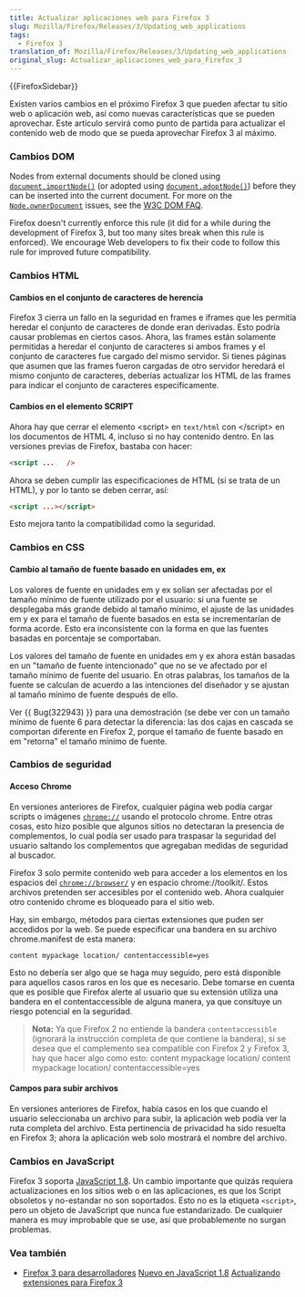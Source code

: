 ```yaml
---
title: Actualizar aplicaciones web para Firefox 3
slug: Mozilla/Firefox/Releases/3/Updating_web_applications
tags:
  - Firefox 3
translation_of: Mozilla/Firefox/Releases/3/Updating_web_applications
original_slug: Actualizar_aplicaciones_web_para_Firefox_3
---
```

{{FirefoxSidebar}}

Existen varios cambios en el próximo Firefox 3 que pueden afectar tu sitio web o aplicación web, así como nuevas características que se pueden aprovechar. Este artículo servirá como punto de partida para actualizar el contenido web de modo que se pueda aprovechar Firefox 3 al máximo.

### Cambios DOM

Nodes from external documents should be cloned using [`document.importNode()`](/es/docs/Web/API/Document/importNode) (or adopted using [`document.adoptNode()`](/es/docs/Web/API/Document/adoptNode)) before they
can be inserted into the current document. For more on the [`Node.ownerDocument`](/es/docs/Web/API/Node/ownerDocument) issues, see the
[W3C DOM FAQ](http://www.w3.org/DOM/faq.html#ownerdoc).

Firefox doesn't currently enforce this rule (it did for a while during the development of Firefox 3, but too many
sites break when this rule is enforced). We encourage Web developers to fix their code to follow this rule for
improved future compatibility.

### Cambios HTML

#### Cambios en el conjunto de caracteres de herencia

Firefox 3 cierra un fallo en la seguridad en frames e iframes que les permitía heredar el conjunto de caracteres de donde eran derivadas. Esto podría causar problemas en ciertos casos. Ahora, las frames están solamente permitidas a heredar el conjunto de caracteres si ambos frames y el conjunto de caracteres fue cargado del mismo servidor. Si tienes páginas que asumen que las frames fueron cargadas de otro servidor heredará el mismo conjunto de caracteres, deberías actualizar los HTML de las frames para indicar el conjunto de caracteres específicamente.

#### Cambios en el elemento SCRIPT

Ahora hay que cerrar el elemento \<script> en `text/html` con \</script> en los documentos de HTML 4, incluso si no hay contenido dentro. En las versiones previas de Firefox, bastaba con hacer:

```html
<script ...   />
```

Ahora se deben cumplir las especificaciones de HTML (si se trata de un HTML), y por lo tanto se deben cerrar, así:

```html
<script ...></script>
```

Esto mejora tanto la compatibilidad como la seguridad.

### Cambios en CSS

#### Cambio al tamaño de fuente basado en unidades em, ex

Los valores de fuente en unidades em y ex solían ser afectadas por el tamaño mínimo de fuente utilizado por el usuario: si una fuente se desplegaba más grande debido al tamaño mínimo, el ajuste de las unidades em y ex para el tamaño de fuente basados en esta se incrementarían de forma acorde. Esto era inconsistente con la forma en que las fuentes basadas en porcentaje se comportaban.

Los valores del tamaño de fuente en unidades em y ex ahora están basadas en un "tamaño de fuente intencionado" que no se ve afectado por el tamaño mínimo de fuente del usuario. En otras palabras, los tamaños de la fuente se calculan de acuerdo a las intenciones del diseñador y se ajustan al tamaño mínimo de fuente después de ello.

Ver {{ Bug(322943) }} para una demostración (se debe ver con un tamaño mínimo de fuente 6 para detectar la diferencia: las dos cajas en cascada se comportan diferente en Firefox 2, porque el tamaño de fuente basado en em "retorna" el tamaño mínimo de fuente.

### Cambios de seguridad

#### Acceso Chrome

En versiones anteriores de Firefox, cualquier página web podía cargar scripts o imágenes [`chrome://`]() usando el protocolo chrome. Entre otras cosas, esto hizo posible que algunos sitios no detectaran la presencia de complementos, lo cual podía ser usado para traspasar la seguridad del usuario saltando los complementos que agregaban medidas de seguridad al buscador.

Firefox 3 solo permite contenido web para acceder a los elementos en los espacios del [`chrome://browser/`]() y en espacio chrome://toolkit/. Estos archivos pretenden ser accesibles por el contenido web. Ahora cualquier otro contenido chrome es bloqueado para el sitio web.

Hay, sin embargo, métodos para ciertas extensiones que puden ser accedidos por la web. Se puede especificar una bandera en su archivo chrome.manifest de esta manera:

```
content mypackage location/ contentaccessible=yes
```

Esto no debería ser algo que se haga muy seguido, pero está disponible para aquellos casos raros en los que es necesario. Debe tomarse en cuenta que es posible que Firefox alerte al usuario que su extensión utiliza una bandera en el contentaccessible de alguna manera, ya que consituye un riesgo potencial en la seguridad.

> **Nota:** Ya que Firefox 2 no entiende la bandera `contentaccessible` (ignorará la instrucción completa de que contiene la bandera), si se desea que el complemento sea compatible con Firefox 2 y Firefox 3, hay que hacer algo como esto: content mypackage location/
> content mypackage location/ contentaccessible=yes

#### Campos para subir archivos

En versiones anteriores de Firefox, había casos en los que cuando el usuario seleccionaba un archivo para subir, la aplicación web podía ver la ruta completa del archivo. Esta pertinencia de privacidad ha sido resuelta en Firefox 3; ahora la aplicación web solo mostrará el nombre del archivo.

### Cambios en JavaScript

Firefox 3 soporta [JavaScript 1.8](../../../../../en/New_in_JavaScript_1.8). Un cambio importante que quizás requiera actualizaciones en los sitios web o en las aplicaciones, es que los Script obsoletos y no-estandar no son soportados. Esto no es la etiqueta `<script>`, pero un objeto de JavaScript que nunca fue estandarizado. De cualquier manera es muy improbable que se use, así que probablemente no surgan problemas.

### Vea también

- [Firefox 3 para desarrolladores](/es/Firefox_3_for_developers) [Nuevo en JavaScript 1.8](/es/New_in_JavaScript_1.8) [Actualizando extensiones para Firefox 3](/es/Updating_extensions_for_Firefox_3)
